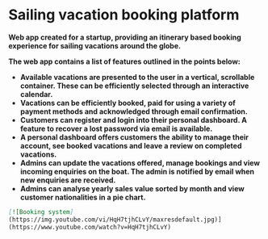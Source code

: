 # Sailing vacation booking platform
**Web app created for a startup, providing an itinerary based booking experience for sailing vacations around the globe.**

**The web app contains a list of features outlined in the points below:**

- **Available vacations are presented to the user in a vertical, scrollable container. These can be efficiently selected through an interactive calendar.**
- **Vacations can be efficiently booked, paid for using a variety of payment methods and acknowledged through email confirmation.**
- **Customers can register and login into their personal dashboard. A feature to recover a lost password via email is available.**
- **A personal dashboard offers customers the ability to manage their account, see booked vacations and leave a review on completed vacations.**
- **Admins can update the vacations offered, manage bookings and view incoming enquiries on the boat. The admin is notified by email when new enquiries are received.**
- **Admins can analyse yearly sales value sorted by month and view customer nationalities in a pie chart.**

```markdown
[![Booking system]
(https://img.youtube.com/vi/HqH7tjhCLvY/maxresdefault.jpg)]
(https://www.youtube.com/watch?v=HqH7tjhCLvY)
```
